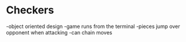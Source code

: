 Checkers
========

-object oriented design
-game runs from the terminal
-pieces jump over opponent when attacking
-can chain moves
